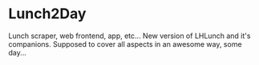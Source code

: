 Lunch2Day
=========

Lunch scraper, web frontend, app, etc...
New version of LHLunch and it's companions. Supposed to cover all aspects in an awesome way, some day...
